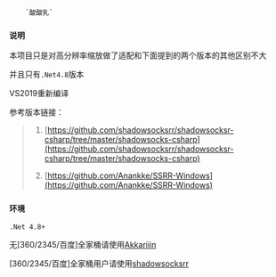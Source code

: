         `酸酸乳`

### `说明`

本项目只是对高分辨率缩放做了适配和下面提到的两个版本的其他区别不大

并且只有`.Net4.8`版本

VS2019重新编译

参考版本链接：

> 1. [https://github.com/shadowsocksrr/shadowsocksr-csharp/tree/master/shadowsocks-csharp](https://github.com/shadowsocksrr/shadowsocksr-csharp/tree/master/shadowsocks-csharp)
>
> 2. [https://github.com/Anankke/SSRR-Windows](https://github.com/Anankke/SSRR-Windows)

### `环境`

`.Net 4.8+`

无[360/2345/百度]全家桶请使用[Akkariiin](https://github.com/Anankke/SSRR-Windows)

[360/2345/百度]全家桶用户请使用[shadowsocksrr](https://github.com/shadowsocksrr/shadowsocksr-csharp)

